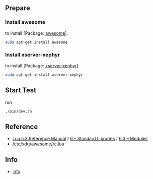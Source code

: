 
## Prepare


### Install awesome

to install [Package: [awesome](https://packages.ubuntu.com/focal/awesome)].

``` sh
sudo apt-get install awesome
```


### Install xserver-xephyr

to install [Package: [xserver-xephyr](https://packages.ubuntu.com/focal/xserver-xephyr)].

``` sh
sudo apt-get install xserver-xephyr
```


## Start Test

run

``` sh
./bin/dev.sh
```


## Reference

* [Lua 5.3 Reference Manual](https://www.lua.org/manual/5.3/) / [6 – Standard Libraries](https://www.lua.org/manual/5.3/manual.html#6) / [6.3 – Modules](https://www.lua.org/manual/5.3/manual.html#6.3)
* [/etc/xdg/awesome/rc.lua](https://github.com/awesomeWM/awesome/blob/v4.3/awesomerc.lua)


## Info

* [info](style/awesome_default/info.md)
